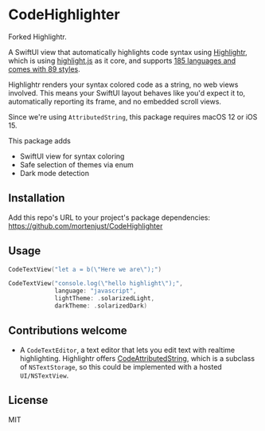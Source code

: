 # CodeHighlighter

Forked Highlightr.

A SwiftUI view that automatically highlights code syntax using [Highlightr](https://github.com/raspu/Highlightr), which is using [highlight.js](https://highlightjs.org/) as it core, and supports [185 languages and comes with 89 styles](https://highlightjs.org/static/demo/). 

Highlightr renders your syntax colored code as a string, no web views involved. This means your SwiftUI layout behaves like you'd expect it to, automatically reporting its frame, and no embedded scroll views. 

Since we're using `AttributedString`, this package requires macOS 12 or iOS 15.

This package adds

* SwiftUI view for syntax coloring
* Safe selection of themes via enum
* Dark mode detection

## Installation
Add this repo's URL to your project's package dependencies:
https://github.com/mortenjust/CodeHighlighter

## Usage

```swift
CodeTextView("let a = b(\"Here we are\");")

CodeTextView("console.log(\"hello highlight\");",
             language: "javascript",
             lightTheme: .solarizedLight,
             darkTheme: .solarizedDark)

```

## Contributions welcome
* A `CodeTextEditor`, a text editor that lets you edit text with realtime highlighting. Highlightr offers [CodeAttributedString](https://github.com/raspu/Highlightr#codeattributedstring), which is a subclass of `NSTextStorage`, so this could be implemented with a hosted `UI/NSTextView`.    

## License
MIT
